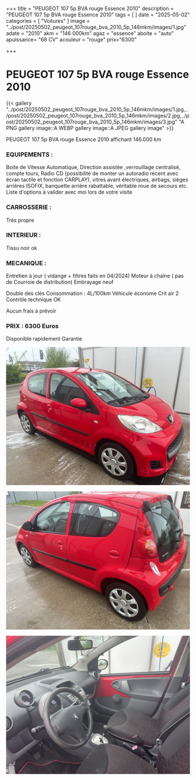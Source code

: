 +++
title = "PEUGEOT 107 5p BVA rouge Essence 2010"
description = "PEUGEOT 107 5p BVA rouge Essence 2010"
tags = [
]
date = "2025-05-02"
categories = [
    "Voitures"
]
image = "../post/20250502_peugeot_107rouge_bva_2010_5p_146mkm/images/1.jpg"
adate = "2010"
akm = "146 000km"
agaz = "essence"
aboite = "auto"
apuissance= "68 CV"
acouleur = "rouge"
prix="6300"

+++

# PEUGEOT 107 5p BVA rouge Essence 2010 

{{< gallery  "../post/20250502_peugeot_107rouge_bva_2010_5p_146mkm/images/1.jpg,../post/20250502_peugeot_107rouge_bva_2010_5p_146mkm/images/2.jpg,../post/20250502_peugeot_107rouge_bva_2010_5p_146mkm/images/3.jpg" "A PNG gallery image::A WEBP gallery image::A JPEG gallery image" >}}
 


PEUGEOT 107 5p BVA rouge Essence 2010  affichant 146.000 km 


### EQUIPEMENTS :
Boite de Vitesse Automatique, Direction assistée ,verrouillage centralisé, compte tours, Radio CD (possibilité de monter un autoradio récent avec écran tactile et fonction CARPLAY), vitres avant électriques, airbags, sièges arrières ISOFIX, banquette arrière rabattable, véritable roue de secours etc.
Liste d'options à valider avec moi lors de votre visite


### CARROSSERIE :
Très propre


### INTERIEUR :
Tissu noir ok

### MECANIQUE :
Entretien à jour ( vidange + filtres faits en 04/2024)
Moteur à chaîne ( pas de Courroie de distribution)
Embrayage neuf

Double des clés
Consommation : 4L/100km
Véhicule économe
Crit air 2
Contrôle technique OK 

Aucun frais à prévoir


### PRIX : 6300 Euros

Disponible rapidement
Garantie

<!-- more -->


![](images/1.jpg)

![](images/2.jpg)

![](images/3.jpg)

